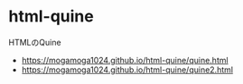 # html-quine
HTMLのQuine  

* https://mogamoga1024.github.io/html-quine/quine.html
* https://mogamoga1024.github.io/html-quine/quine2.html
